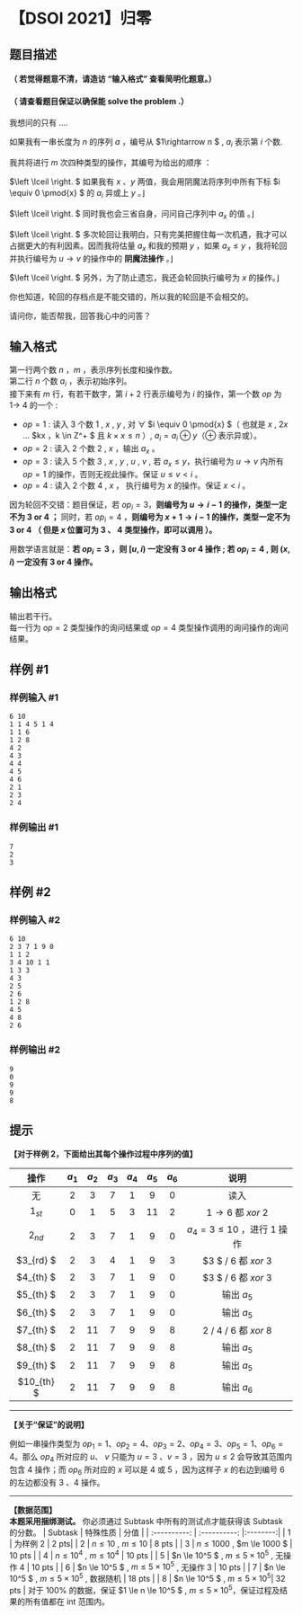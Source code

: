 # 【DSOI 2021】归零

## 题目描述

#### （ **若觉得题意不清，请造访 “输入格式” 查看简明化题意。**）

#### （ **请查看题目保证以确保能 solve the problem .**）

我想问的只有 ....

如果我有一串长度为 $n$ 的序列 $a$ ，编号从 $1\rightarrow n $ , $a_i$ 表示第 $i$ 个数.

我共将进行 $m$ 次四种类型的操作，其编号为给出的顺序 ：

$\left \lceil \right. $ 如果我有 $x$ 、$y$ 两值，我会用阴魔法将序列中所有下标 $i \equiv 0 \pmod{x} $ 的 $a_i$  异或上 $y$ 。$\left. \right \rfloor$

$\left \lceil \right. $ 同时我也会三省自身，问问自己序列中 $a_x$ 的值 。$\left. \right \rfloor$

$\left \lceil \right. $ 多次轮回让我明白，只有完美把握住每一次机遇，我才可以占据更大的有利因素。因而我将估量 $a_x$ 和我的预期 $y$ ，如果 $a_x \le y$ ，我将轮回并执行编号为 $u \rightarrow v$ 的操作中的 **阴魔法操作** 。$\left. \right \rfloor$

$\left \lceil \right. $ 另外，为了防止遗忘，我还会轮回执行编号为 $x$ 的操作。$\left. \right \rfloor$

你也知道，轮回的存档点是不能交错的，所以我的轮回是不会相交的。

请问你，能否帮我，回答我心中的问答？


## 输入格式

第一行两个数 $n$ ，$m$ ，表示序列长度和操作数。\
第二行 $n$ 个数 $a_i$ ，表示初始序列。\
接下来有 $m$ 行，有若干数字，第 $i + 2$ 行表示编号为 $i$ 的操作，第一个数 $op$ 为 $1 \rightarrow$ 4 的一个 :
- $op = 1$ : 读入 3 个数 $1$ , $x$ , $y$ , 对 $\forall$ $i \equiv 0 \pmod{x} $（ 也就是 $x$ , $2x$ … $kx $，$k \in  Z^+ $ 且 $k \times x \le n$ ）, $a_i = a_i \oplus y$（$\oplus$ 表示异或）。
- $op = 2$ : 读入 2 个数 $2$ , $x$ ，输出 $a_x$ 。
- $op = 3$ : 读入 5 个数 $3$ , $x$ , $y$ , $u$ , $v$  , 若 $a_x \le y$，执行编号为 $u \rightarrow v$  内所有 $op = 1$ 的操作，否则无视此操作。保证 $u \le v < i$ 。
- $op = 4$ : 读入 2 个数 $4$ , $x$ ， 执行编号为 $x$ 的操作。保证 $x < i$ 。
 
 因为轮回不交错：题目保证，若 $op_i = 3$，**则编号为 $u\rightarrow i-1$ 的操作，类型一定不为 $3$ or $4$ ；** 同时，若 $op_i = 4$ ，**则编号为 $x+1\rightarrow i-1$ 的操作，类型一定不为 $3$ or $4$ （ 但是 $x$ 位置可为 $3$ 、 $4$ 类型操作，即可以调用 ）。** 
 
 用数学语言就是：**若 $op_i = 3$ ，则 $[u , i)$ 一定没有 $3$ or $4$ 操作 ; 若 $op_i = 4$ , 则 $(x, i)$ 一定没有 $3$ or $4$ 操作。**

## 输出格式

输出若干行。\
每一行为 $op=2$ 类型操作的询问结果或 $op = 4$ 类型操作调用的询问操作的询问结果。

## 样例 #1

### 样例输入 #1
```
6 10
1 1 4 5 1 4
1 1 6
1 2 8
4 2
4 3
4 4
4 5 
4 6
2 1
2 3
2 4
```

### 样例输出 #1

```
7
2
3
```

## 样例 #2

### 样例输入 #2
```
6 10
2 3 7 1 9 0
1 1 2
3 4 10 1 1
1 3 3
4 3
2 5
2 6
1 2 8
4 5
4 8
2 6
```

### 样例输出 #2

```
9
0
9
9
8
```

## 提示

**【对于样例 2，下面给出其每个操作过程中序列的值】**

|操作| $a_1$ | $a_2$ | $a_3$ | $a_4$ | $a_5$ | $a_6$ | 说明 |
| :-----------: | :-----------: | :-----------: | :-----------: | :-----------: | :-----------: | :-----------: |:----------:|
| 无 | 2 | 3 | 7 | 1 | 9 | 0 | 读入 |
| $1_{st}$ | 0 | 1 | 5 | 3 | 11 |  2  | $1\rightarrow6$ 都 $xor$ $2$|
| $2_{nd}$ | 2 | 3 | 7 | 1 | 9 | 0  | $a_4 = 3 \le 10$ ，进行 $1$ 操作|
| $3_{rd} $ | 2 | 3 | 4 | 1 | 9 | 3  |$3 $ $/$ $6$ 都 $xor$ 3|
| $4_{th} $ | 2 | 3 | 7 | 1 | 9 | 0  |$3 $ $/$ $6$ 都 $xor$ 3|
| $5_{th} $ | 2 | 3 | 7 | 1 | 9 | 0 | 输出 $a_5$|
| $6_{th} $ | 2 | 3 | 7 | 1 | 9 | 0 | 输出 $a_5$ |
| $7_{th} $ | 2 | 11 | 7 | 9 | 9 | 8  | $2$ $/$ $4$ $/$ $6$ 都 $xor$ $8$|
| $8_{th} $ | 2 | 11 | 7 | 9 | 9 | 8  | 输出 $a_5$ |
| $9_{th} $ | 2 | 11 | 7 | 9 | 9 | 8 | 输出 $a_5$|
| $10_{th} $ | 2 | 11 | 7 | 9 | 9 | 8 | 输出 $a_6$ |

------------

**【关于“保证”的说明】**

例如一串操作类型为 $op_1  = 1$、$op_2 = 4$、$op_3 = 2$、$op_4 = 3$、$op_5 = 1$、$op_6=4$。那么 $op_4$ 所对应的 $u$、 $v$ 只能为 $u = 3$ 、$v = 3$ ，因为 $u \le 2$ 会导致其范围内包含 $4$ 操作；而 $op_6$ 所对应的  $x$ 可以是 $4$ 或 $5$ ，因为这样子 $x$ 的右边到编号 $6$ 的左边都没有 $3$ 、$4$ 操作。

------------

 **【数据范围】**\
**本题采用捆绑测试。** 你必须通过 Subtask 中所有的测试点才能获得该 Subtask 的分数。
| Subtask | 特殊性质 | 分值 |
| :----------: | :----------: |:--------:|
| 1 | 为样例 $2$ | 2 pts|
| 2 | $n \le 10$ , $m \le 10$ | 8 pts |
| 3 | $n \le 1000$ , $m \le 1000 $ | 10 pts |
| 4 | $n \le 10^4$ , $m \le 10^4$ | 10 pts |
| 5 | $n \le 10^5 $ , $m \le 5 \times 10^5$ , 无操作 $4$ | 10 pts |
| 6 | $n \le 10^5 $ , $m \le 5 \times 10^5$ , 无操作 $3$ | 10 pts |
| 7 | $n \le 10^5 $ , $m \le 5 \times 10^5$ , 数据随机 | 18 pts |
| 8 | $n \le 10^5 $ , $m \le 5 \times 10^5$| 32 pts |
对于 $100\%$ 的数据，保证 $1 \le n \le 10^5 $ , $m \le 5 \times 10^5$，保证过程及结果的所有值都在 int 范围内。
